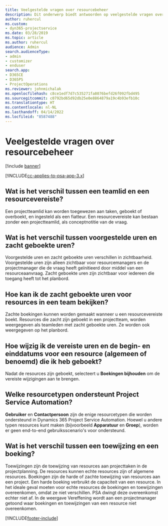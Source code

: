 ```yaml
---
title: Veelgestelde vragen over resourcebeheer
description: Dit onderwerp biedt antwoorden op veelgestelde vragen over resourcebeheer.
author: ruhercul
ms.custom:
- dyn365-projectservice
ms.date: 03/28/2019
ms.topic: article
ms.author: ruhercul
audience: Admin
search.audienceType:
- admin
- customizer
- enduser
search.app:
- D365CE
- D365PS
- ProjectOperations
ms.reviewer: johnmichalak
ms.openlocfilehash: c8ce1edf7d7c535271fa8076befd26f092fbd495
ms.sourcegitcommit: c0792bd65d92db25e0e8864879a19c4b93efb10c
ms.translationtype: HT
ms.contentlocale: nl-NL
ms.lasthandoff: 04/14/2022
ms.locfileid: "8587488"
---
```

# <a name="resource-management-faq"></a>Veelgestelde vragen over resourcebeheer

[!include [banner](../includes/psa-now-project-operations.md)]

[!INCLUDE[cc-applies-to-psa-app-3.x](../includes/cc-applies-to-psa-app-3x.md)]

## <a name="what-is-the-difference-between-a-team-member-and-a-resource-requirement"></a>Wat is het verschil tussen een teamlid en een resourcevereiste?

Een projectteamlid kan worden toegewezen aan taken, geboekt of overboekt, en ingesteld als een fiatteur. Een resourcevereiste kan bestaan zonder een projectteamlid, als conceptnotitie van de vraag. 

## <a name="what-is-the-difference-between-proposed-and-soft-booked-hours"></a>Wat is het verschil tussen voorgestelde uren en zacht geboekte uren?

Voorgestelde uren en zacht geboekte uren verschillen in zichtbaarheid. Voorgestelde uren zijn alleen zichtbaar voor resourcemanagers en de projectmanager die de vraag heeft geïnitieerd door middel van een resourceaanvraag. Zacht geboekte uren zijn zichtbaar voor iedereen die toegang heeft tot het planbord.

## <a name="how-can-i-see-the-soft-booked-hours-for-resources-on-a-team"></a>Hoe kan ik de zacht geboekte uren voor resources in een team bekijken?

Zachte boekingen kunnen worden gemaakt wanneer u een resourcevereiste boekt. Resources die zacht zijn geboekt in een projectteam, worden weergegeven als teamleden met zacht geboekte uren. Ze worden ook weergegeven op het planbord.

## <a name="how-do-i-change-the-required-hours-and-the-start-and-end-dates-for-a-resource-generic-or-named-that-i-booked"></a>Hoe wijzig ik de vereiste uren en de begin- en einddatums voor een resource (algemeen of benoemd) die ik heb geboekt?

Nadat de resources zijn geboekt, selecteert u **Boekingen bijhouden** om de vereiste wijzigingen aan te brengen.

## <a name="what-resources-types-does-project-service-automation-support"></a>Welke resourcetypen ondersteunt Project Service Automation?

**Gebruiker** en **Contactpersoon** zijn de enige resourcetypen die worden ondersteund in Dynamics 365 Project Service Automation. Hoewel u andere typen resources kunt maken (bijvoorbeeld **Apparatuur** en **Groep**), worden er geen end-to-end gebruiksscenario's voor ondersteund.

## <a name="what-is-the-difference-between-an-assignment-and-a-booking"></a>Wat is het verschil tussen een toewijzing en een boeking?

Toewijzingen zijn de toewijzing van resources aan projecttaken in de projectplanning. De resources kunnen echte resources zijn of algemene resources. Boekingen zijn de harde of zachte toewijzing van resources aan een project. Een harde boeking verbruikt de capaciteit van een resource. In het ideale geval moeten voor echte resources de boekingen en toewijzingen overeenkomen, omdat ze niet verschillen. PSA dwingt deze overeenkomst echter niet af. In de weergave Vereffening wordt aan een projectmanager getoond waar boekingen en toewijzingen van een resource niet overeenkomen.


[!INCLUDE[footer-include](../includes/footer-banner.md)]
